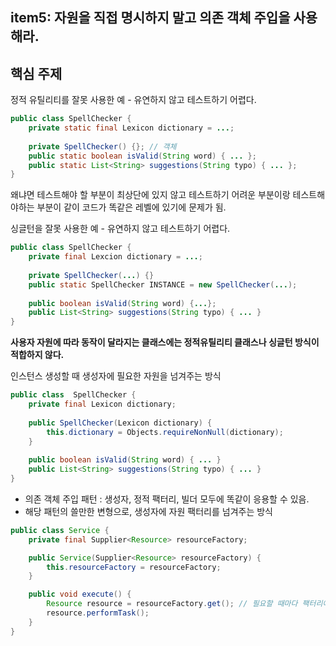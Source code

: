 ## **item5: 자원을 직접 명시하지 말고 의존 객체 주입을 사용해라.**

## **핵심 주제**

정적 유틸리티를 잘못 사용한 예 - 유연하지 않고 테스트하기 어렵다. 
```java
public class SpellChecker {
    private static final Lexicon dictionary = ...;
    
    private SpellChecker() {}; // 객체
    public static boolean isValid(String word) { ... };
    public static List<String> suggestions(String typo) { ... };
}
```
왜냐면 테스트해야 할 부분이 최상단에 있지 않고 테스트하기 어려운 부분이랑 테스트해야하는 부분이 같이 코드가 똑같은 레벨에 있기에 문제가 됨.

싱글턴을 잘못 사용한 예 - 유연하지 않고 테스트하기 어렵다. 
```java
public class SpellChecker {
    private final Lexcion dictionary = ...;
    
    private SpellChecker(...) {}
    public static SpellChecker INSTANCE = new SpellChecker(...);
    
    public boolean isValid(String word) {...};
    public List<String> suggestions(String typo) { ... }
}
```

**사용자 자원에 따라 동작이 달라지는 클래스에는 정적유틸리티 클래스나 싱글턴 방식이 적합하지 않다.**

인스턴스 생성할 때 생성자에 필요한 자원을 넘겨주는 방식
```java
public class  SpellChecker {
    private final Lexicon dictionary;
    
    public SpellChecker(Lexicon dictionary) {
        this.dictionary = Objects.requireNonNull(dictionary);
    }
    
    public boolean isValid(String word) { ... }
    public List<String> suggestions(String typo) { ... }
}
```
- 의존 객체 주입 패턴 : 생성자, 정적 팩터리, 빌더 모두에 똑같이 응용할 수 있음.
- 해당 패턴의 쓸만한 변형으로, 생성자에 자원 팩터리를 넘겨주는 방식 
```java
public class Service {
    private final Supplier<Resource> resourceFactory;

    public Service(Supplier<Resource> resourceFactory) {
        this.resourceFactory = resourceFactory;
    }

    public void execute() {
        Resource resource = resourceFactory.get(); // 필요할 때마다 팩터리에서 가져옴
        resource.performTask();
    }
}

```


